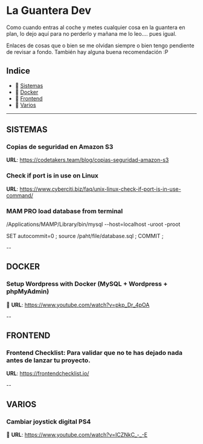 # La Guantera Dev
Como cuando entras al coche y metes cualquier cosa en la guantera en plan, lo dejo aquí para no perderlo y mañana me lo leo.... pues igual.

Enlaces de cosas que o bien se me olvidan siempre o bien tengo pendiente de revisar a fondo. También hay alguna buena recomendación :P

## Indice

- 💽  [Sistemas](#-conocimientos-sistemas)
- 🐳  [Docker](#-conocimientos-docker)
- 🧰  [Frontend](#-conocimientos-frontend)
- 🧰  [Varios](#-conocimientos-varios)
---

## <a id="-conocimientos-sistemas" /> SISTEMAS

### Copias de seguridad en Amazon S3

**URL**: https://codetakers.team/blog/copias-seguridad-amazon-s3

### Check if port is in use on Linux

**URL**: https://www.cyberciti.biz/faq/unix-linux-check-if-port-is-in-use-command/

### MAM PRO load database from terminal

/Applications/MAMP/Library/bin/mysql --host=localhost -uroot -proot

SET autocommit=0 ; source /paht/file/database.sql ; COMMIT ;

--
## <a id="-conocimientos-docker" /> DOCKER

### Setup Wordpress with Docker (MySQL + Wordpress + phpMyAdmin)

🎥 **URL**: https://www.youtube.com/watch?v=pkp_Dr_4pOA

--
## <a id="-conocimientos-frontend" /> FRONTEND

### Frontend Checklist: Para validar que no te has dejado nada antes de lanzar tu proyecto.

**URL**: https://frontendchecklist.io/

--
## <a id="-conocimientos-varios" /> VARIOS

### Cambiar joystick digital PS4

🎥 **URL**: https://www.youtube.com/watch?v=ICZNkC_-_-E
